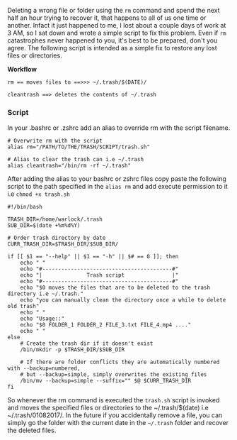 Deleting a wrong file or folder using the `rm` command and spend the next half an hour trying to recover it, that happens to all of us one time or another. Infact it just happened to me, I lost about a couple days of work at 3 AM, so I sat down and wrote a simple script to fix this problem. Even if `rm` catastrophes never happened to you, it's best to be prepared, don't you agree. The following script is intended as a simple fix to restore any lost files or directories.

**Workflow**
    
    rm == moves files to ==>>> ~/.trash/$(DATE)/

    cleantrash ==> deletes the contents of ~/.trash

### Script

In your .bashrc or .zshrc add an alias to override rm with the script filename.

    # Overwrite rm with the script
    alias rm="/PATH/TO/THE/TRASH/SCRIPT/trash.sh"

    # Alias to clear the trash can i.e ~/.trash
    alias cleantrash="/bin/rm -rf ~/.trash"

After adding the alias to your bashrc or zshrc files copy paste the following script to the path specified in the `alias rm` and add execute permission to it i.e `chmod +x trash.sh`

    #!/bin/bash

    TRASH_DIR=/home/warlock/.trash
    SUB_DIR=$(date +%m%d%Y)

    # Order trash directory by date
    CURR_TRASH_DIR=$TRASH_DIR/$SUB_DIR/

    if [[ $1 == "--help" || $1 == "-h" || $# == 0 ]]; then
        echo " "
        echo "#-----------------------------------------#"
        echo "|              Trash script               |"
        echo "#-----------------------------------------#"
        echo "$0 moves the files that are to be deleted to the trash directory i.e ~/.trash."
        echo "you can manually clean the directory once a while to delete old trash"
        echo " "
        echo "Usage::"
        echo "$0 FOLDER_1 FOLDER_2 FILE_3.txt FILE_4.mp4 ...."
        echo " "
    else
        # Create the trash dir if it doesn't exist
        /bin/mkdir -p $TRASH_DIR/$SUB_DIR

        # If there are folder conflicts they are automatically numbered with --backup=numbered,
        # but --backup=simple, simply overwrites the existing files
        /bin/mv --backup=simple --suffix="" $@ $CURR_TRASH_DIR
    fi


So whenever the rm command is executed the `trash.sh` script is invoked and moves the specified files or directories to the ~/.trash/$(date) i.e ~/.trash/01082017/. In the future if you accidentally remove a file, you can simply go the folder with the current date in the `~/.trash` folder and recover the deleted files.

